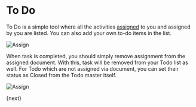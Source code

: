 # To Do

To Do is a simple tool where all the activities [assigned](/docs/user/manual/en/using-erpnext/assignments.html) to you and assigned by you are listed. You can also add your own to-do items in the list.

<img class="screenshot" alt="Assign" src="/assets/erpnext_docs/assets/img/collaboration-tools/assign-3.png">

When task is completed, you should simply remove assignment from the assigned document. With this, task will be removed from your Todo list as well. For Todo which are not assigned via document, you can set their status as Closed from the Todo master itself.

<img class="screenshot" alt="Assign" src="/assets/erpnext_docs/assets/img/collaboration-tools/assign-4.png">

{next}
